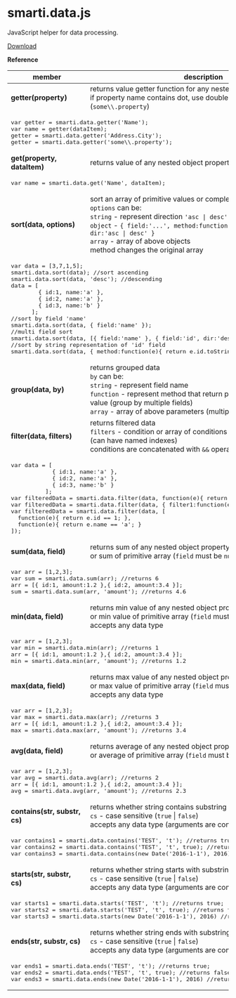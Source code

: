 # smarti.data.js

JavaScript helper for data processing.

[Download](https://raw.githubusercontent.com/onitecsoft/smarti.data.js/master/src/smarti.data.js)

<b>Reference</b>

<table>
  <thead>
    <tr>
      <th>member</th>
      <th>description</th>
    </tr>
  </thead>
  <tr>
    <td><b>getter(property)</b></td>
    <td>returns value getter function for any nested object property<br/>if property name contains dot, use double backslash to escape it (<code>some\\.property</code>)</td>
  </tr>
  <tr>
    <td colspan="2">
<pre lang="javascript">
var getter = smarti.data.getter('Name');
var name = getter(dataItem);
getter = smarti.data.getter('Address.City');
getter = smarti.data.getter('some\\.property');
</pre>
    </td>
  </tr>
  <tr>
    <td><b>get(property, dataItem)</b></td>
    <td>returns value of any nested object property</td>
  </tr>
  <tr>
    <td colspan="2">
      <pre lang="javascript">var name = smarti.data.get('Name', dataItem);</pre>
    </td>
  </tr>
  <tr>
    <td><b>sort(data, options)</b></td>
    <td>sort an array of primitive values or complex objects<br/>
      <code>options</code> can be:<br/>
      <code>string</code> - represent direction <code>'asc | desc'</code><br/>
      <code>object</code> - <code>{ field:'...', method:function(e){ return ... }, dir:'asc | desc' }</code><br/>
      <code>array</code> - array of above objects<br/>method changes the original array</td>
  </tr>
  <tr>
    <td colspan="2">
<pre lang="javascript">
var data = [3,7,1,5];
smarti.data.sort(data); //sort ascending
smarti.data.sort(data, 'desc'); //descending
data = [
        { id:1, name:'a' },
        { id:2, name:'a' },
        { id:3, name:'b' }
      ];
//sort by field 'name'
smarti.data.sort(data, { field:'name' });
//multi field sort
smarti.data.sort(data, [{ field:'name' }, { field:'id', dir:'desc' }]);
//sort by string representation of 'id' field
smarti.data.sort(data, { method:function(e){ return e.id.toString() } });
</pre>
    </td>
  </tr>
  <tr>
    <td><b>group(data, by)</b></td>
    <td>returns grouped data<br/>
      <code>by</code> can be:<br/>
      <code>string</code> - represent field name<br/>
      <code>function</code> - represent method that return primitive or complex object value (group by multiple fields)<br/>
      <code>array</code> - array of above parameters (multiple nested groups)<br/></td>
  </tr>
  <tr>
    <td><b>filter(data, filters)</b></td>
    <td>returns filtered data<br/><code>filters</code> - condition or array of conditions represented by functions (can have named indexes)<br/>conditions are concatenated with <code>&&</code> operator</td>
  </tr>
  <tr>
    <td colspan="2">
<pre lang="javascript">
var data = [
            { id:1, name:'a' },
            { id:2, name:'a' },
            { id:3, name:'b' }
          ];
var filteredData = smarti.data.filter(data, function(e){ return e.id > 1; });
var filteredData = smarti.data.filter(data, { filter1:function(e){ return e.id > 1; } });
var filteredData = smarti.data.filter(data, [
  function(e){ return e.id == 1; },
  function(e){ return e.name == 'a'; }
]);
</pre>
    </td>
  </tr>
  <tr>
    <td><b>sum(data, field)</b></td>
    <td>returns sum of any nested object property<br/>or sum of primitive array (<code>field</code> must be <code>null</code>)</td>
  </tr>
  <tr>
    <td colspan="2">
<pre lang="javascript">
var arr = [1,2,3];
var sum = smarti.data.sum(arr); //returns 6
arr = [{ id:1, amount:1.2 },{ id:2, amount:3.4 }];
sum = smarti.data.sum(arr, 'amount'); //returns 4.6
</pre>
    </td>
  </tr>
  <tr>
    <td><b>min(data, field)</b></td>
    <td>returns min value of any nested object property<br/>or min value of primitive array (<code>field</code> must be <code>null</code>)<br/>accepts any data type</td>
  </tr>
  <tr>
    <td colspan="2">
<pre lang="javascript">
var arr = [1,2,3];
var min = smarti.data.min(arr); //returns 1
arr = [{ id:1, amount:1.2 },{ id:2, amount:3.4 }];
min = smarti.data.min(arr, 'amount'); //returns 1.2
</pre>
    </td>
  </tr>
  <tr>
    <td><b>max(data, field)</b></td>
    <td>returns max value of any nested object property<br/>or max value of primitive array (<code>field</code> must be <code>null</code>)<br/>accepts any data type</td>
  </tr>
  <tr>
    <td colspan="2">
<pre lang="javascript">
var arr = [1,2,3];
var max = smarti.data.max(arr); //returns 3
arr = [{ id:1, amount:1.2 },{ id:2, amount:3.4 }];
max = smarti.data.max(arr, 'amount'); //returns 3.4
</pre>
    </td>
  </tr>
  <tr>
    <td><b>avg(data, field)</b></td>
    <td>returns average of any nested object property<br/>or average of primitive array (<code>field</code> must be <code>null</code>)</td>
  </tr>
  <tr>
    <td colspan="2">
<pre lang="javascript">
var arr = [1,2,3];
var avg = smarti.data.avg(arr); //returns 2
arr = [{ id:1, amount:1.2 },{ id:2, amount:3.4 }];
avg = smarti.data.avg(arr, 'amount'); //returns 2.3
</pre>
    </td>
  </tr>
  <tr>
    <td><b>contains(str, substr, cs)</b></td>
    <td>returns whether string contains substring<br/><code>cs</code> - case sensitive (<code>true</code> | <code>false</code>)<br/>accepts any data type (arguments are converted <code>toString()</code>)</td>
  </tr>
  <tr>
    <td colspan="2">
<pre lang="javascript">
var contains1 = smarti.data.contains('TEST', 't'); //returns true;
var contains2 = smarti.data.contains('TEST', 't', true); //returns false;
var contains3 = smarti.data.contains(new Date('2016-1-1'), 2016) //returns true;
</pre>
    </td>
  </tr>
  <tr>
    <td><b>starts(str, substr, cs)</b></td>
    <td>returns whether string starts with substring<br/><code>cs</code> - case sensitive (<code>true</code> | <code>false</code>)<br/>accepts any data type (arguments are converted <code>toString()</code>)</td>
  </tr>
  <tr>
    <td colspan="2">
<pre lang="javascript">
var starts1 = smarti.data.starts('TEST', 't'); //returns true;
var starts2 = smarti.data.starts('TEST', 't', true); //returns false;
var starts3 = smarti.data.starts(new Date('2016-1-1'), 2016) //returns false;
</pre>
    </td>
  </tr>
  <tr>
    <td><b>ends(str, substr, cs)</b></td>
    <td>returns whether string ends with substring<br/><code>cs</code> - case sensitive (<code>true</code> | <code>false</code>)<br/>accepts any data type (arguments are converted <code>toString()</code>)</td>
  </tr>
  <tr>
    <td colspan="2">
<pre lang="javascript">
var ends1 = smarti.data.ends('TEST', 't'); //returns true;
var ends2 = smarti.data.ends('TEST', 't', true); //returns false;
var ends3 = smarti.data.ends(new Date('2016-1-1'), 2016) //returns false;
</pre>
    </td>
  </tr>
</table>
